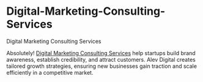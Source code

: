 # Digital-Marketing-Consulting-Services

Digital Marketing Consulting Services


Absolutely! [Digital Marketing Consulting Services](https://alevdigital.com/services/digital-marketing-consulting-services/) help startups build brand awareness, establish credibility, and attract customers. Alev Digital creates tailored growth strategies, ensuring new businesses gain traction and scale efficiently in a competitive market.
